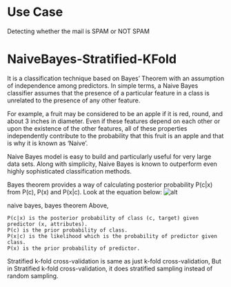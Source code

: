 # Use Case
Detecting whether the mail is SPAM or NOT SPAM




# NaiveBayes-Stratified-KFold
It is a classification technique based on Bayes’ Theorem with an assumption of independence among predictors. In simple terms, a Naive Bayes classifier assumes that the presence of a particular feature in a class is unrelated to the presence of any other feature.

For example, a fruit may be considered to be an apple if it is red, round, and about 3 inches in diameter. Even if these features depend on each other or upon the existence of the other features, all of these properties independently contribute to the probability that this fruit is an apple and that is why it is known as ‘Naive’.

Naive Bayes model is easy to build and particularly useful for very large data sets. Along with simplicity, Naive Bayes is known to outperform even highly sophisticated classification methods.

Bayes theorem provides a way of calculating posterior probability P(c|x) from P(c), P(x) and P(x|c). Look at the equation below:
![alt](https://www.analyticsvidhya.com/wp-content/uploads/2015/09/Bayes_rule-300x172-300x172.png)

naive bayes, bayes theorem Above,

    P(c|x) is the posterior probability of class (c, target) given predictor (x, attributes).
    P(c) is the prior probability of class.
    P(x|c) is the likelihood which is the probability of predictor given class.
    P(x) is the prior probability of predictor.

Stratified k-fold cross-validation is same as just k-fold cross-validation, But in Stratified k-fold cross-validation, it does stratified sampling instead of random sampling.
